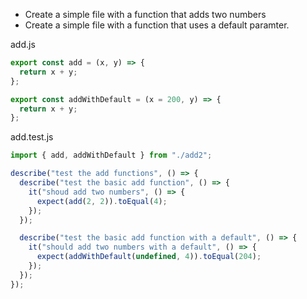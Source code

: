 - Create a simple file with a function that adds two numbers
- Create a simple file with a function that uses a default paramter.

add.js

```javascript
export const add = (x, y) => {
  return x + y;
};

export const addWithDefault = (x = 200, y) => {
  return x + y;
};
```

add.test.js

```javascript
import { add, addWithDefault } from "./add2";

describe("test the add functions", () => {
  describe("test the basic add function", () => {
    it("shoud add two numbers", () => {
      expect(add(2, 2)).toEqual(4);
    });
  });

  describe("test the basic add function with a default", () => {
    it("should add two numbers with a default", () => {
      expect(addWithDefault(undefined, 4)).toEqual(204);
    });
  });
});
```
